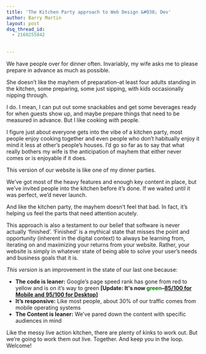 ```yaml
---
title: 'The Kitchen Party approach to Web Design &#038; Dev'
author: Barry Martin
layout: post
dsq_thread_id:
  - 2160255842
  
  
---
```

We have people over for dinner often. Invariably, my wife asks me to please prepare in advance as much as possible.

She doesn&#8217;t like the mayhem of preparation–at least four adults standing in the kitchen, some preparing, some just sipping, with kids occasionally nipping through.

I do. I mean, I can put out some snackables and get some beverages ready for when guests show up, and maybe prepare things that need to be measured in advance. But I like cooking *with* people.

I figure just about everyone gets into the vibe of a kitchen party, most people enjoy cooking together and even people who don&#8217;t habitually enjoy it mind it less at other&#8217;s people&#8217;s houses. I&#8217;d go so far as to say that what really bothers my wife is the anticipation of mayhem that either never comes or is enjoyable if it does.

This version of our website is like one of my dinner parties.

We&#8217;ve got most of the heavy features and enough key content in place, but we&#8217;ve invited people into the kitchen before it&#8217;s done. If we waited until it was perfect, we&#8217;d never launch.

And like the kitchen party, the mayhem doesn&#8217;t feel that bad. In fact, it&#8217;s helping us feel the parts that need attention acutely.

This approach is also a testament to our belief that software is never actually &#8216;finished&#8217;. &#8216;Finished&#8217; is a mythical state that misses the point and opportunity (inherent in the digital context) to always be learning from, iterating on and maximizing your returns from your website. Rather, your website is simply in whatever state of being able to solve your user&#8217;s needs and business goals that it is.

*This version* is an improvement in the state of our last one because:

*   **The code is leaner:** Google&#8217;s page speed rank has gone from red to yellow and is on it&#8217;s way to green **[Update: It's now <span style="color: #008000;">green</span>–<a title="Hypenotic Google Page Speed Link" href="http://hypn.tc/1eswXcm" target="_blank">85/100 for Mobile and 95/100 for Desktop</a>]**
*   **It&#8217;s responsive:** Like most people, about 30% of our traffic comes from mobile operating systems
*   **The Content is leaner:** We&#8217;ve pared down the content with specific audiences in mind

Like the messy live action kitchen, there are plenty of kinks to work out. But we&#8217;re going to work them out live. Together. And keep you in the loop. Welcome!